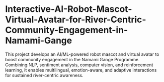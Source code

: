 # Interactive-AI-Robot-Mascot-Virtual-Avatar-for-River-Centric-Community-Engagement-in-Namami-Gange
This project develops an AI/ML-powered robot mascot and virtual avatar to boost community engagement in the Namami Gange Programme. Combining NLP, sentiment analysis, computer vision, and reinforcement learning, it enables multilingual, emotion-aware, and adaptive interactions for sustained river-centric awareness.
